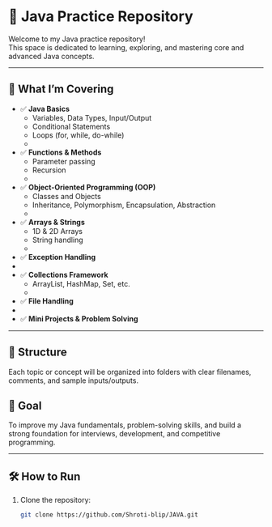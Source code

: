 # 📘 Java Practice Repository

Welcome to my Java practice repository!  
This space is dedicated to learning, exploring, and mastering core and advanced Java concepts.

---

## 🚀 What I’m Covering

- ✅ **Java Basics**
  - Variables, Data Types, Input/Output
  - Conditional Statements
  - Loops (for, while, do-while)
  - 
- ✅ **Functions & Methods**
  - Parameter passing
  - Recursion
  - 
- ✅ **Object-Oriented Programming (OOP)**
  - Classes and Objects
  - Inheritance, Polymorphism, Encapsulation, Abstraction
  - 
- ✅ **Arrays & Strings**
  - 1D & 2D Arrays
  - String handling
  - 
- ✅ **Exception Handling**
- 
- ✅ **Collections Framework**
  - ArrayList, HashMap, Set, etc.
  - 
- ✅ **File Handling**
- 
- ✅ **Mini Projects & Problem Solving**

---

## 📂 Structure

Each topic or concept will be organized into folders with clear filenames, comments, and sample inputs/outputs.


## 🎯 Goal

To improve my Java fundamentals, problem-solving skills, and build a strong foundation for interviews, development, and competitive programming.

---

## 🛠️ How to Run

1. Clone the repository:
   ```bash
   git clone https://github.com/Shroti-blip/JAVA.git



